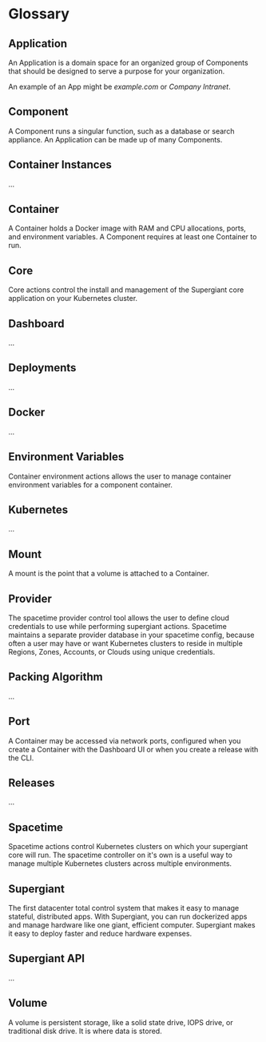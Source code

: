 # Glossary

## Application

An Application is a domain space for an organized group of Components that
should be designed to serve a purpose for your organization.

An example of an App might be _example.com_ or _Company Intranet_.


## Component

A Component runs a singular function, such as a database or search appliance. An
Application can be made up of many Components.


## Container Instances

...


## Container

A Container holds a Docker image with RAM and CPU allocations, ports, and
environment variables. A Component requires at least one Container to run.


## Core

Core actions control the install and management of the Supergiant core
application on your Kubernetes cluster.


## Dashboard

...


## Deployments

...


## Docker

...

## Environment Variables

Container environment actions allows the user to manage container environment
variables for a component container.


## Kubernetes

...

## Mount

A mount is the point that a volume is attached to a Container.


## Provider

The spacetime provider control tool allows the user to define cloud credentials
to use while performing supergiant actions. Spacetime maintains a separate
provider database in your spacetime config, because often a user may have or
want Kubernetes clusters to reside in multiple Regions, Zones, Accounts, or
Clouds using unique credentials.


## Packing Algorithm

...

## Port

A Container may be accessed via network ports, configured when you create a
Container with the Dashboard UI or when you create a release with the CLI.


## Releases

...


## Spacetime

Spacetime actions control Kubernetes clusters on which your supergiant core will
run. The spacetime controller on it's own is a useful way to manage multiple
Kubernetes clusters across multiple environments.


## Supergiant

The first datacenter total control system that makes it easy to manage stateful,
distributed apps. With Supergiant, you can run dockerized apps and manage
hardware like one giant, efficient computer. Supergiant makes it easy to deploy
faster and reduce hardware expenses.


## Supergiant API

...


## Volume

A volume is persistent storage, like a solid state drive, IOPS drive, or
traditional disk drive. It is where data is stored.
